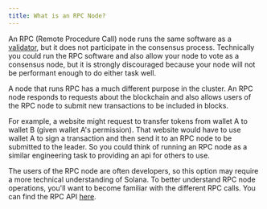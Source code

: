 ```yaml
---
title: What is an RPC Node?
---
```


An RPC (Remote Procedure Call) node runs the same software as a [validator](../overview/what-is-a-validator.md), but it does not participate in the consensus process. Technically you could run the RPC software and also allow your node to vote as a consensus node, but it is strongly discouraged because your node will not be performant enough to do either task well.

A node that runs RPC has a much different purpose in the cluster. An RPC node responds to requests about the blockchain and also allows users of the RPC node to submit new transactions to be included in blocks.

For example, a website might request to transfer tokens from wallet A to wallet B (given wallet A's permission). That website would have to use wallet A to sign a transaction and then send it to an RPC node to be submitted to the leader. So you could think of running an RPC node as a similar engineering task to providing an api for others to use.

The users of the RPC node are often developers, so this option may require a more technical understanding of Solana. To better understand RPC node operations, you'll want to become familiar with the different RPC calls.
You can find the RPC API [here](../../api/http.md).